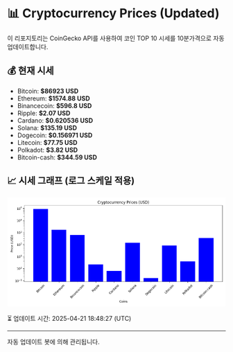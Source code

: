
# 📊 Cryptocurrency Prices (Updated)

이 리포지토리는 CoinGecko API를 사용하여 코인 TOP 10 시세를 10분가격으로 자동 업데이트합니다.

## 💰 현재 시세
- Bitcoin: **$86923 USD**
- Ethereum: **$1574.88 USD**
- Binancecoin: **$596.8 USD**
- Ripple: **$2.07 USD**
- Cardano: **$0.620536 USD**
- Solana: **$135.19 USD**
- Dogecoin: **$0.156971 USD**
- Litecoin: **$77.75 USD**
- Polkadot: **$3.82 USD**
- Bitcoin-cash: **$344.59 USD**

## 📈 시세 그래프 (로그 스케일 적용)
![Crypto Prices](crypto_prices.png)

⏳ 업데이트 시간: 2025-04-21 18:48:27 (UTC)

---
자동 업데이트 봇에 의해 관리됩니다.
